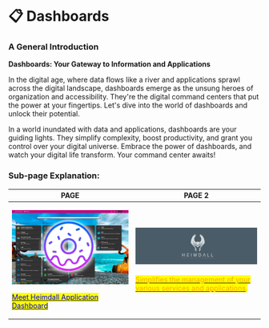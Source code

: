 # 📋 Dashboards

### **A General Introduction**

**Dashboards: Your Gateway to Information and Applications**

In the digital age, where data flows like a river and applications sprawl across the digital landscape, dashboards emerge as the unsung heroes of organization and accessibility. They're the digital command centers that put the power at your fingertips. Let's dive into the world of dashboards and unlock their potential.

In a world inundated with data and applications, dashboards are your guiding lights. They simplify complexity, boost productivity, and grant you control over your digital universe. Embrace the power of dashboards, and watch your digital life transform. Your command center awaits!

### Sub-page Explanation:

| PAGE                                                                                                                                                                                                                                                       | PAGE 2                                                                                                                                                                                                                                                                                                                                                 |
| ---------------------------------------------------------------------------------------------------------------------------------------------------------------------------------------------------------------------------------------------------------- | ------------------------------------------------------------------------------------------------------------------------------------------------------------------------------------------------------------------------------------------------------------------------------------------------------------------------------------------------------ |
| <p></p><p><img src="../../.gitbook/assets/image (10).png" alt=""> </p><p></p><p></p><p><a href="https://docs.scaleinfinite.fr/demo-deployment/dashboards/heimdall-deployment"><mark style="color:blue;">Meet Heimdall Application Dashboard</mark></a></p> | <p><img src="../../.gitbook/assets/image (11).png" alt="" data-size="original"></p><p></p><h4> </h4><h4></h4><p><a href="https://docs.scaleinfinite.fr/demo-deployment/dashboards/homer-deployment"><mark style="color:orange;">Simplifies the management of your various services and applications</mark></a><mark style="color:orange;">.</mark></p> |

